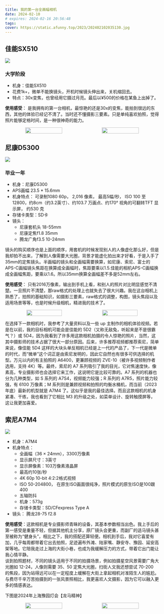 ```yaml
---
title: 我的第一台全画幅相机
date: 2024-02-10
# expires: 2024-02-16 20:56:48
tags:
cover: https://static.afunny.top/2023/202402102035130.jpg
---
```

## 佳能SX510
![](https://static.afunny.top/2023/11707476813_.pic.jpg)

### 大学阶段
- 机身：佳能SX510
- 花费1k+，微单不能换镜头，开机时候镜头伸出来，关机缩回去。
- 特点：30x变焦，也曾经用它摄过月亮。最后以¥500的价格在某鱼上出掉了。

**使用感受**：
是我拥有的第一台相机，最惊艳的还是30x的变焦，能拍到很远的东西，其他的体验已经记不清了。当时还不懂摄影三要素。只是单纯喜欢拍照，觉得照片能够定格时间，是一种很神奇的能力。
<center style="display: flex; justify-content: space-evenly;">
    <img src="https://static.afunny.top/2023/202402101725290.jpg" width="49%" style="display: inline-block; border-radius: 8px;"/>
    <img src="https://static.afunny.top/2023/202402101738622.jpg" width="49%" style="display: inline-block; border-radius: 8px;"/>
</center>

## 尼康D5300
![](https://static.afunny.top/2023/202402102146724.jpg)

### 毕业一年
- 机身：尼康D5300
- APS画幅 23.5 * 15.6mm
- 机身特点： 可录制1080 60p， 2,016 像素， 最高5幅/秒， ISO 100 至12800，约8cm（约3.2英寸）、约103.7 万画点、约170° 视角的可翻转TFT 显示屏， 约530 克
- 存储卡类型：SD卡
- 镜头：
    -  尼康套机头 18-55mm  
	-  尼康定焦f1.8 35mm  
	-  腾龙广角f3.5 10-24mm

镜头的购买顺序也是上面的顺序，用套机的时候发现别人的人像虚化那么好，但是我却拍不出来，了解到人像需要大光圈，背景才能虚化拍出来才好看，于是入手了35mm的定焦镜头。半画幅的镜头和全画幅需要换算，如尼康、索尼、富士的APS-C画幅镜头焦距在换算成全画幅时，焦距要乘以1.5.佳能的相机APS-C画幅换成全画幅焦距，要乘以1.6。所以35mm换算全画幅差不多是52mm左右。

**使用感受**：
只有2016万像素，输出到手机上看，和别人的照片对比明显感觉不清楚。一旦照片不清楚，那raw格式的处理上也就失去了很大兴趣。我在这台相机上熟悉了，拍照的基础知识，如摄影三要素，raw格式的调整，构图，镜头焦段以及适用场景等等，也是时候升级相机，精进我的技术了。

<center style="display: flex; justify-content: space-evenly;">
    <img src="https://static.afunny.top/2023/202402102035130.jpg" width="48%" style="display: inline-block; border-radius: 8px;"/>
    <img src="https://static.afunny.top/2023/202402102036436.jpg" width="48%" style="display: inline-block; border-radius: 8px;"/>
</center>


在选择下一款相机时，我参考了大量资料以及一些 up 主制作的相机体验视频。若是在以前，我的目标相机可能会是佳能的 5D2（又称无敌兔，听起来是不是很霸气？）或 5D4，因为我看到了许多用这款相机拍摄的令人惊艳的照片，当然，这其中摄影师的技术占据了很大一部分原因。后来，许多推荐视频都推荐索尼，简单来说，像佳能 5D4 这样的大块头单反相机已经是上一代的产品了，下一代是微单的时代，而“微单”这个词正是由索尼发明的，因此它自然也有很多可供选择的机型。万元以内的有主拍照的 A6400，更兼顾视频的 ZVE-10（被许多视频制作者选用，支持 4K）等。最终，索尼的 A7 系列吸引了我的目光，它对焦速度快，像素高，专业摄影师也会选择它来工作，这说明它是比较可靠的。A7 系列的机器也分为几种类型，如 S 系列的 A7S4，视频能力较强；R 系列的 A7R5，照片能力较强，有 6100 万像素；M 系列则是兼顾视频和拍照的均衡水桶机，而当前（2023 年底）最新的机型就是 A7M4 了。这似乎是我的最佳选择。而且这款相机的机身紧凑、干练，我也看到了它相比 M3 的升级之处，如菜单设计、旋转触摸屏等，这让我更加喜爱。

## 索尼A7M4
![](https://static.afunny.top/2023/101707575076_.pic.jpg)
- 机身：A7M4
- 机身特点：
    -  全画幅（36 × 24mm），3300万像素
    -  显示屏尺寸：3英寸
    -  显示屏像素：103万像素液晶屏
    -  最高约10张/秒
    -  4K 60p 10-bit 4:2:2格式视频
    -  ISO 50-204800， 在原生ISO画面很纯净，照片模式的原生ISO是100跟400
    -  五轴防抖
    -  机身：573g
    -  存储卡类型：SD/CFexpress Type A
- 镜头： 腾龙28-75 f2.8

**使用感受**：这款相机是专业摄影师青睐的设备，其基本参数相当出色。我上手后的第一感受是重量不轻，但据其他机主分享，原厂镜头会更重，而副厂的适马镜头甚至被称为“健身头”，相比之下，我的搭配还算轻便。相机到手后，我对它喜爱有加，几乎每周都带着它出去拍照，足迹遍布外滩、陆家嘴、静安寺、豫园、延安高架等地。它陪我走过上海的大街小巷，也成为我缓解压力的方式，带着它出门能让我心情平静。  
谈到拍照题材，不同的镜头适用于不同的拍摄场景，例如拍摄星空风景需要广角大光圈如 12-24，人像则需要 35、50 定焦大光圈，扫街人文我还想尝试 70-200 的焦段，因为站得远可以在一定程度上缓解在大街上拿起相机对准陌生人的尴尬。与费尽千辛万苦拍摄到的一张风景照相比，我更喜欢人文摄影，因为它可以融入更多的情感表达。

下图是2024年上海豫园灯会【龙马精神】
<center style="display: flex; justify-content: space-evenly;">
    <img src="https://static.afunny.top/2023/111707575079_.pic.jpg" width="49%" style="display: inline-block; border-radius: 8px;"/>
    <img src="https://static.afunny.top/2023/121707575082_.pic.jpg" width="49%" style="display: inline-block; border-radius: 8px;"/>
</center>